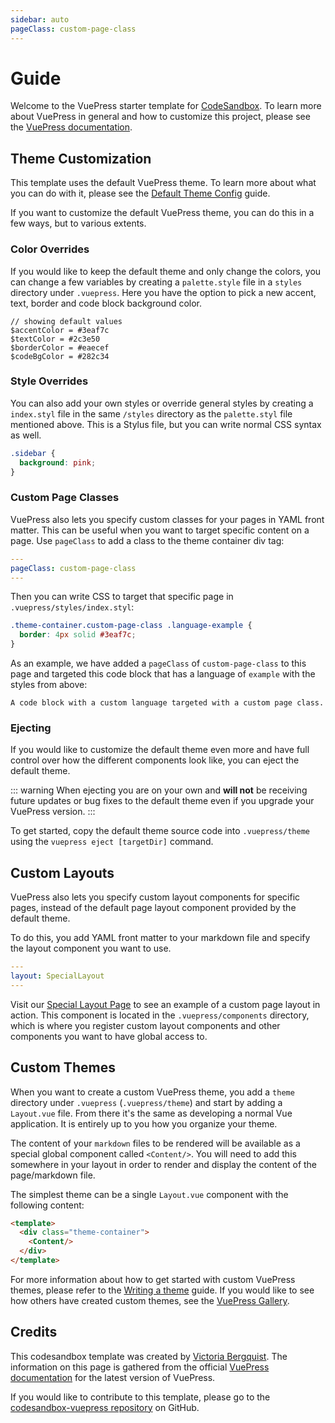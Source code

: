 ```yaml
---
sidebar: auto
pageClass: custom-page-class
---
```


# Guide

Welcome to the VuePress starter template for [CodeSandbox](https://codesandbox.io). To learn more about VuePress in general and how to customize this project, please see the [VuePress documentation](https://v1.vuepress.vuejs.org).

## Theme Customization

This template uses the default VuePress theme. To learn more about what you can do with it, please see the [Default Theme Config](https://v1.vuepress.vuejs.org/theme/default-theme-config.html#homepage) guide.

If you want to customize the default VuePress theme, you can do this in a few ways, but to various extents.

### Color Overrides

If you would like to keep the default theme and only change the colors, you can change a few variables by creating a `palette.style` file in a `styles` directory under `.vuepress`. Here you have the option to pick a new accent, text, border and code block background color.

```stylus
// showing default values
$accentColor = #3eaf7c
$textColor = #2c3e50
$borderColor = #eaecef
$codeBgColor = #282c34
```

### Style Overrides

You can also add your own styles or override general styles by creating a `index.styl` file in the same `/styles` directory as the `palette.styl` file mentioned above. This is a Stylus file, but you can write normal CSS syntax as well.

```css
.sidebar {
  background: pink;
}
```

### Custom Page Classes

VuePress also lets you specify custom classes for your pages in YAML front matter. This can be useful when you want to target specific content on a page. Use `pageClass` to add a class to the theme container div tag:

```yaml
---
pageClass: custom-page-class
---
```

Then you can write CSS to target that specific page in `.vuepress/styles/index.styl`:

```css
.theme-container.custom-page-class .language-example {
  border: 4px solid #3eaf7c;
}
```

As an example, we have added a `pageClass` of `custom-page-class` to this page and targeted this code block that has a language of `example` with the styles from above:

```example
A code block with a custom language targeted with a custom page class.
```

### Ejecting

If you would like to customize the default theme even more and have full control over how the different components look like, you can eject the default theme.

::: warning
When ejecting you are on your own and **will not** be receiving future updates or bug fixes to the default theme even if you upgrade your VuePress version.
:::

To get started, copy the default theme source code into `.vuepress/theme` using the `vuepress eject [targetDir]` command.

## Custom Layouts

VuePress also lets you specify custom layout components for specific pages, instead of the default page layout component provided by the default theme.

To do this, you add YAML front matter to your markdown file and specify the layout component you want to use.

 ```yaml
 ---
 layout: SpecialLayout
 ---
 ```

Visit our [Special Layout Page](/special-layout) to see an example of a custom page layout in action. This component is located in the `.vuepress/components` directory, which is where you register custom layout components and other components you want to have global access to.

## Custom Themes

When you want to create a custom VuePress theme, you add a `theme` directory under `.vuepress` (`.vuepress/theme`) and start by adding a `Layout.vue` file. From there it's the same as developing a normal Vue application. It is entirely up to you how you organize your theme.

The content of your `markdown` files to be rendered will be available as a special global component called `<Content/>`. You will need to add this somewhere in your layout in order to render and display the content of the page/markdown file. 

The simplest theme can be a single `Layout.vue` component with the following content:

```html
<template>
  <div class="theme-container">
    <Content/>
  </div>
</template>
```

For more information about how to get started with custom VuePress themes, please refer to the [Writing a theme](https://v1.vuepress.vuejs.org/theme/writing-a-theme.html) guide. If you would like to see how others have created custom themes, see the [VuePress Gallery](https://vuepress.gallery).

## Credits

This codesandbox template was created by [Victoria Bergquist](https://twitter.com/vicbergquist). The information on this page is gathered from the official [VuePress documentation](https://v1.vuepress.vuejs.org) for the latest version of VuePress.

If you would like to contribute to this template, please go to the [codesandbox-vuepress repository](https://github.com/vicbergquist/codesandbox-vuepress) on GitHub.
